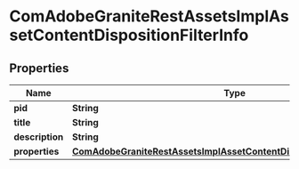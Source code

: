 
# ComAdobeGraniteRestAssetsImplAssetContentDispositionFilterInfo

## Properties
Name | Type | Description | Notes
------------ | ------------- | ------------- | -------------
**pid** | **String** |  |  [optional]
**title** | **String** |  |  [optional]
**description** | **String** |  |  [optional]
**properties** | [**ComAdobeGraniteRestAssetsImplAssetContentDispositionFilterProperties**](ComAdobeGraniteRestAssetsImplAssetContentDispositionFilterProperties.md) |  |  [optional]



